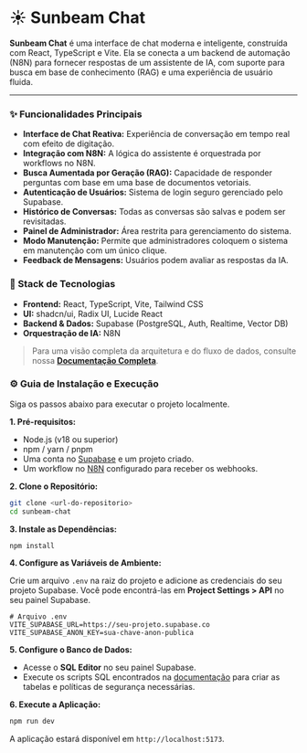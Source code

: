 # ☀️ Sunbeam Chat

**Sunbeam Chat** é uma interface de chat moderna e inteligente, construída com React, TypeScript e Vite. Ela se conecta a um backend de automação (N8N) para fornecer respostas de um assistente de IA, com suporte para busca em base de conhecimento (RAG) e uma experiência de usuário fluida.

---

### ✨ Funcionalidades Principais

- **Interface de Chat Reativa:** Experiência de conversação em tempo real com efeito de digitação.
- **Integração com N8N:** A lógica do assistente é orquestrada por workflows no N8N.
- **Busca Aumentada por Geração (RAG):** Capacidade de responder perguntas com base em uma base de documentos vetoriais.
- **Autenticação de Usuários:** Sistema de login seguro gerenciado pelo Supabase.
- **Histórico de Conversas:** Todas as conversas são salvas e podem ser revisitadas.
- **Painel de Administrador:** Área restrita para gerenciamento do sistema.
- **Modo Manutenção:** Permite que administradores coloquem o sistema em manutenção com um único clique.
- **Feedback de Mensagens:** Usuários podem avaliar as respostas da IA.

### 🚀 Stack de Tecnologias

- **Frontend:** React, TypeScript, Vite, Tailwind CSS
- **UI:** shadcn/ui, Radix UI, Lucide React
- **Backend & Dados:** Supabase (PostgreSQL, Auth, Realtime, Vector DB)
- **Orquestração de IA:** N8N

> Para uma visão completa da arquitetura e do fluxo de dados, consulte nossa [**Documentação Completa**](DOCUMENTATION.md).

### ⚙️ Guia de Instalação e Execução

Siga os passos abaixo para executar o projeto localmente.

**1. Pré-requisitos:**

- Node.js (v18 ou superior)
- npm / yarn / pnpm
- Uma conta no [Supabase](https://supabase.com/) e um projeto criado.
- Um workflow no [N8N](https://n8n.io/) configurado para receber os webhooks.

**2. Clone o Repositório:**

```bash
git clone <url-do-repositorio>
cd sunbeam-chat
```

**3. Instale as Dependências:**

```bash
npm install
```

**4. Configure as Variáveis de Ambiente:**

Crie um arquivo `.env` na raiz do projeto e adicione as credenciais do seu projeto Supabase. Você pode encontrá-las em **Project Settings > API** no seu painel Supabase.

```
# Arquivo .env
VITE_SUPABASE_URL=https://seu-projeto.supabase.co
VITE_SUPABASE_ANON_KEY=sua-chave-anon-publica
```

**5. Configure o Banco de Dados:**

- Acesse o **SQL Editor** no seu painel Supabase.
- Execute os scripts SQL encontrados na [documentação](DOCUMENTATION.md#4-banco-de-dados-supabase) para criar as tabelas e políticas de segurança necessárias.

**6. Execute a Aplicação:**

```bash
npm run dev
```

A aplicação estará disponível em `http://localhost:5173`.
